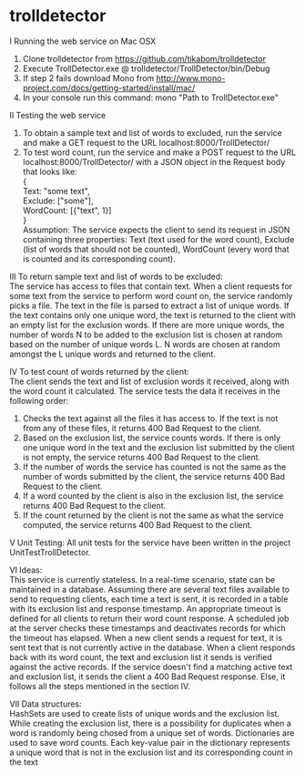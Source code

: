 # trolldetector
I Running the web service on Mac OSX  
1. Clone trolldetector from https://github.com/tikabom/trolldetector  
2. Execute TrollDetector.exe @ trolldetector/TrollDetector/bin/Debug  
3. If step 2 fails download Mono from http://www.mono-project.com/docs/getting-started/install/mac/  
4. In your console run this command: mono "Path to TrollDetector.exe"  
  
II Testing the web service  
1. To obtain a sample text and list of words to excluded, run the service and make a GET request to the URL localhost:8000/TrollDetector/  
2. To test word count, run the service and make a POST request to the URL localhost:8000/TrollDetector/ with a JSON object in the Request body that looks like:  
  {  
    Text: "some text",  
    Exclude: ["some"],  
    WordCount: [{"text", 1}]  
  }  
Assumption: The service expects the client to send its request in JSON containing three properties: Text (text used for the word count), Exclude (list of words that should not be counted), WordCount (every word that is counted and its corresponding count).  
  
III To return sample text and list of words to be excluded:  
The service has access to files that contain text. When a client requests for some text from the service to perform word count on, the service randomly picks a file. The text in the file is parsed to extract a list of unique words. If the text contains only one unique word, the text is returned to the client with an empty list for the exclusion words. If there are more unique words, the number of words N to be added to the exclusion list is chosen at random based on the number of unique words L. N words are chosen at random amongst the L unique words and returned to the client.  
  
IV To test count of words returned by the client:  
The client sends the text and list of exclusion words it received, along with the word count it calculated. The service tests the data it receives in the following order:  
1. Checks the text against all the files it has access to. If the text is not from any of these files, it returns 400 Bad Request to the client.  
2. Based on the exclusion list, the service counts words. If there is only one unique word in the text and the exclusion list submitted by the client is not empty, the service returns 400 Bad Request to the client.  
3. If the number of words the service has counted is not the same as the number of words submitted by the client, the service returns 400 Bad Request to the client.  
4. If a word counted by the client is also in the exclusion list, the service returns 400 Bad Request to the client.  
5. If the count returned by the client is not the same as what the service computed, the service returns 400 Bad Request to the client.  
  
V Unit Testing:
All unit tests for the service have been written in the project UnitTestTrollDetector.  
  
VI Ideas:  
This service is currently stateless. In a real-time scenario, state can be maintained in a database. Assuming there are several text files available to send to requesting clients, each time a text is sent, it is recorded in a table with its exclusion list and response timestamp. An appropriate timeout is defined for all clients to return their word count response. A scheduled job at the server checks these timestamps and deactivates records for which the timeout has elapsed. When a new client sends a request for text, it is sent text that is not currently active in the database. When a client responds back with its word count, the text and exclusion list it sends is verified against the active records. If the service doesn't find a matching active text and exclusion list, it sends the client a 400 Bad Request response. Else, it follows all the steps mentioned in the section IV.  
  
VII Data structures:  
HashSets are used to create lists of unique words and the exclusion list. While creating the exclusion list, there is a possibility for duplicates when a word is randomly being chosed from a unique set of words. Dictionaries are used to save word counts. Each key-value pair in the dictionary represents a unique word that is not in the exclusion list and its corresponding count in the text
